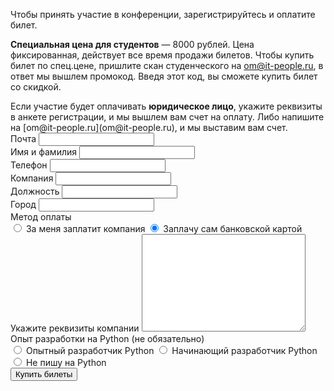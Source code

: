 Чтобы принять участие в конференции, зарегистрируйтесь и оплатите билет.

<!-- <b>Стоимость участия</b>

• 15 000 (при заселении в двухместный или трехместный номер)

• 17 500 (при одноместном заселении)

<b>В стоимость билета входит:</b>

• Участие в конференции (2 дня);

• Проживание;

• Обед и ужин 3 июля, завтрак и обед 4 июля;

• Все кофе-брейки;

• Развлекательная программа;

• Автобусы от станции метро «Аннино» до места проведения конференции и обратно 3 и 4 июля. -->

<b>Специальная цена для студентов</b> — 8000 рублей. Цена фиксированная, действует все время продажи билетов. Чтобы купить билет по спец.цене, пришлите скан студенческого на [om@it-people.ru](om@it-people.ru), в ответ мы вышлем промокод. Введя этот код, вы сможете купить билет со скидкой.

<!-- Оплатить билет можно: -->

<!-- — Банковской картой через систему TimePad (оплатить вы сможете на втором шаге регистрации). -->

<!-- — Наличными — в офисе компании IT-People. -->

<!-- — --> Если участие будет оплачивать <b>юридическое лицо</b>, укажите реквизиты в анкете регистрации, и мы вышлем вам счет на оплату. Либо напишите на [om@it-people.ru](om@it-people.ru), и мы выставим вам счет.

<form id="tickets_form" action="https://money.yandex.ru/eshop.xml" class="tickets">
  <div id="tickets_picker"></div>
  <div class="tickets--field">
    <label for="tickets_email" class="tickets--label">Почта</label>
    <input type="email" name="custEmail" id="tickets_email" class="tickets--text_input" />
  </div>
  <div class="tickets--field">
    <label for="tickets_name" class="tickets--label">Имя и фамилия</label>
    <input type="text" name="custName" id="tickets_name" class="tickets--text_input" />
  </div>
  <div class="tickets--field">
    <label for="tickets_phone" class="tickets--label">Телефон</label>
    <input type="text" name="cps_phone" id="tickets_phone" class="tickets--text_input" />
  </div>
  <div class="tickets--field">
    <label for="tickets_company" class="tickets--label">Компания</label>
    <input type="text" name="company" id="tickets_company" class="tickets--text_input" />
  </div>
  <div class="tickets--field">
    <label for="tickets_position" class="tickets--label">Должность</label>
    <input type="text" name="position" id="tickets_position" class="tickets--text_input" />
  </div>
  <div class="tickets--field">
    <label for="tickets_city" class="tickets--label">Город</label>
    <input type="text" name="custAddr" id="tickets_city" class="tickets--text_input" />
  </div>
  <div
    class="tickets--field show_if_checked set_action_if_checked"
    data-sif-watch='input'
    data-sif-src="#tickets_payment_company"
    data-sif-what="#toggle_company_details"
  >
    <div class="tickets--label">Метод оплаты</div>
    <label for="tickets_payment_company" class="tickets--label">
      <input
        type="radio"
        name="payment"
        value="company"
        id="tickets_payment_company"
        class="tickets--radio_input set_action_on_check"
        data-saic-action="https://formspree.io/partyordie@icloud.com"
        data-saic-method="post"
      />
      За меня заплатит компания
    </label>
    <label for="tickets_payment_card" class="tickets--label">
      <input
        type="radio"
        name="payment"
        value="card"
        id="tickets_payment_card"
        class="tickets--radio_input set_action_on_check"
        data-saic-action="https://money.yandex.ru/eshop.xml"
        data-saic-method="get"
        checked
      />
      Заплачу сам банковской картой
    </label>
  </div>
  <div id="toggle_company_details" class="tickets--field">
    <label for="tickets_company_details" class="tickets--label">Укажите реквизиты компании</label>
    <textarea name="company_details" id="tickets_company_details" cols="30" rows="10" class="tickets--textarea"></textarea>
  </div>
  <div class="tickets--field tickets--field-non_mandatory">
    <div class="tickets--label">Опыт разработки на Python <span class="tickets--non_mandatory">(не обязательно)</span></div>
    <label for="tickets_experience_expert" class="tickets--label">
      <input type="radio" name="experience" value="expert" id="tickets_experience_expert" class="tickets--radio_input"/>
      Опытный разработчик Python
    </label>
    <label for="tickets_experience_novice" class="tickets--label">
      <input type="radio" name="experience" value="novice" id="tickets_experience_novice" class="tickets--radio_input" />
      Начинающий разработчик Python
    </label>
    <label for="tickets_experience_no" class="tickets--label">
      <input type="radio" name="experience" value="no" id="tickets_experience_no" class="tickets--radio_input" />
      Не пишу на Python
    </label>
  </div>
  <div class="tickets--warning"></div>
  <input type="submit" value="Купить билеты" class="tickets--submit" />

  <input type="hidden" name="shopId" value="113292" />
  <input type="hidden" name="scid" value="43168" />
  <input type="hidden" name="paymentType" value="AC" />
  <input type="hidden" name="orderDetails" id="tickets_order_details" />
  <input type="text" name="_gotcha" style="display:none" />
</form>

<script src="https://code.jquery.com/jquery-2.2.3.min.js" integrity="sha256-a23g1Nt4dtEYOj7bR+vTu7+T8VP13humZFBJNIYoEJo=" crossorigin="anonymous"></script>
<script src="/2016/js/_tickets.js"></script>
